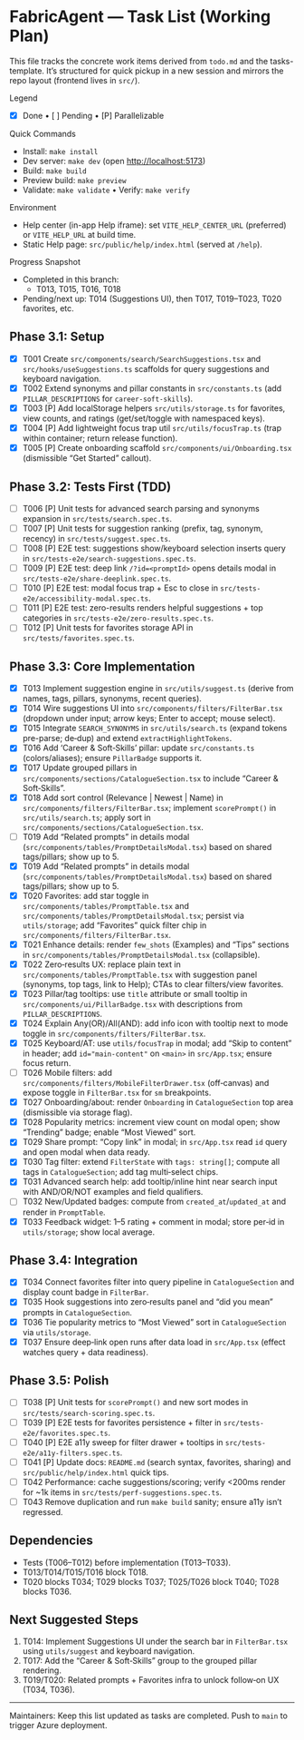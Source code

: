 # FabricAgent — Task List (Working Plan)

This file tracks the concrete work items derived from `todo.md` and the tasks-template. It’s structured for quick pickup in a new session and mirrors the repo layout (frontend lives in `src/`).

Legend

- [x] Done • [ ] Pending • [P] Parallelizable

Quick Commands

- Install: `make install`
- Dev server: `make dev` (open <http://localhost:5173>)
- Build: `make build`
- Preview build: `make preview`
- Validate: `make validate` • Verify: `make verify`

Environment

- Help center (in-app Help iframe): set `VITE_HELP_CENTER_URL` (preferred) or `VITE_HELP_URL` at build time.
- Static Help page: `src/public/help/index.html` (served at `/help`).

Progress Snapshot

- Completed in this branch:
  - T013, T015, T016, T018
- Pending/next up: T014 (Suggestions UI), then T017, T019–T023, T020 favorites, etc.

## Phase 3.1: Setup

- [x] T001 Create `src/components/search/SearchSuggestions.tsx` and `src/hooks/useSuggestions.ts` scaffolds for query suggestions and keyboard navigation.
- [x] T002 Extend synonyms and pillar constants in `src/constants.ts` (add `PILLAR_DESCRIPTIONS` for `career-soft-skills`).
- [x] T003 [P] Add localStorage helpers `src/utils/storage.ts` for favorites, view counts, and ratings (get/set/toggle with namespaced keys).
- [x] T004 [P] Add lightweight focus trap util `src/utils/focusTrap.ts` (trap within container; return release function).
- [x] T005 [P] Create onboarding scaffold `src/components/ui/Onboarding.tsx` (dismissible “Get Started” callout).

## Phase 3.2: Tests First (TDD)

- [ ] T006 [P] Unit tests for advanced search parsing and synonyms expansion in `src/tests/search.spec.ts`.
- [ ] T007 [P] Unit tests for suggestion ranking (prefix, tag, synonym, recency) in `src/tests/suggest.spec.ts`.
- [ ] T008 [P] E2E test: suggestions show/keyboard selection inserts query in `src/tests-e2e/search-suggestions.spec.ts`.
- [ ] T009 [P] E2E test: deep link `/?id=<promptId>` opens details modal in `src/tests-e2e/share-deeplink.spec.ts`.
- [ ] T010 [P] E2E test: modal focus trap + Esc to close in `src/tests-e2e/accessibility-modal.spec.ts`.
- [ ] T011 [P] E2E test: zero-results renders helpful suggestions + top categories in `src/tests-e2e/zero-results.spec.ts`.
- [ ] T012 [P] Unit tests for favorites storage API in `src/tests/favorites.spec.ts`.

## Phase 3.3: Core Implementation

- [x] T013 Implement suggestion engine in `src/utils/suggest.ts` (derive from names, tags, pillars, synonyms, recent queries).
- [x] T014 Wire suggestions UI into `src/components/filters/FilterBar.tsx` (dropdown under input; arrow keys; Enter to accept; mouse select).
- [x] T015 Integrate `SEARCH_SYNONYMS` in `src/utils/search.ts` (expand tokens pre-parse; de‑dup) and extend `extractHighlightTokens`.
- [x] T016 Add ‘Career & Soft‑Skills’ pillar: update `src/constants.ts` (colors/aliases); ensure `PillarBadge` supports it.
- [x] T017 Update grouped pillars in `src/components/sections/CatalogueSection.tsx` to include “Career & Soft‑Skills”.
- [x] T018 Add sort control (Relevance | Newest | Name) in `src/components/filters/FilterBar.tsx`; implement `scorePrompt()` in `src/utils/search.ts`; apply sort in `src/components/sections/CatalogueSection.tsx`.
- [ ] T019 Add “Related prompts” in details modal (`src/components/tables/PromptDetailsModal.tsx`) based on shared tags/pillars; show up to 5.
- [x] T019 Add “Related prompts” in details modal (`src/components/tables/PromptDetailsModal.tsx`) based on shared tags/pillars; show up to 5.
- [x] T020 Favorites: add star toggle in `src/components/tables/PromptTable.tsx` and `src/components/tables/PromptDetailsModal.tsx`; persist via `utils/storage`; add “Favorites” quick filter chip in `src/components/filters/FilterBar.tsx`.
- [x] T021 Enhance details: render `few_shots` (Examples) and “Tips” sections in `src/components/tables/PromptDetailsModal.tsx` (collapsible).
- [x] T022 Zero‑results UX: replace plain text in `src/components/tables/PromptTable.tsx` with suggestion panel (synonyms, top tags, link to Help); CTAs to clear filters/view favorites.
- [x] T023 Pillar/tag tooltips: use `title` attribute or small tooltip in `src/components/ui/PillarBadge.tsx` with descriptions from `PILLAR_DESCRIPTIONS`.
- [x] T024 Explain Any(OR)/All(AND): add info icon with tooltip next to mode toggle in `src/components/filters/FilterBar.tsx`.
- [x] T025 Keyboard/AT: use `utils/focusTrap` in modal; add “Skip to content” in header; add `id="main-content"` on `<main>` in `src/App.tsx`; ensure focus return.
- [ ] T026 Mobile filters: add `src/components/filters/MobileFilterDrawer.tsx` (off‑canvas) and expose toggle in `FilterBar.tsx` for `sm` breakpoints.
- [x] T027 Onboarding/about: render `Onboarding` in `CatalogueSection` top area (dismissible via storage flag).
- [x] T028 Popularity metrics: increment view count on modal open; show “Trending” badge; enable “Most Viewed” sort.
- [x] T029 Share prompt: “Copy link” in modal; in `src/App.tsx` read `id` query and open modal when data ready.
- [x] T030 Tag filter: extend `FilterState` with `tags: string[]`; compute all tags in `CatalogueSection`; add tag multi‑select chips.
- [x] T031 Advanced search help: add tooltip/inline hint near search input with AND/OR/NOT examples and field qualifiers.
- [ ] T032 New/Updated badges: compute from `created_at`/`updated_at` and render in `PromptTable`.
- [x] T033 Feedback widget: 1–5 rating + comment in modal; store per‑id in `utils/storage`; show local average.

## Phase 3.4: Integration

- [x] T034 Connect favorites filter into query pipeline in `CatalogueSection` and display count badge in `FilterBar`.
- [x] T035 Hook suggestions into zero‑results panel and “did you mean” prompts in `CatalogueSection`.
- [x] T036 Tie popularity metrics to “Most Viewed” sort in `CatalogueSection` via `utils/storage`.
- [x] T037 Ensure deep‑link open runs after data load in `src/App.tsx` (effect watches query + data readiness).

## Phase 3.5: Polish

- [ ] T038 [P] Unit tests for `scorePrompt()` and new sort modes in `src/tests/search-scoring.spec.ts`.
- [ ] T039 [P] E2E tests for favorites persistence + filter in `src/tests-e2e/favorites.spec.ts`.
- [ ] T040 [P] E2E a11y sweep for filter drawer + tooltips in `src/tests-e2e/a11y-filters.spec.ts`.
- [ ] T041 [P] Update docs: `README.md` (search syntax, favorites, sharing) and `src/public/help/index.html` quick tips.
- [ ] T042 Performance: cache suggestions/scoring; verify <200ms render for ~1k items in `src/tests/perf-suggestions.spec.ts`.
- [ ] T043 Remove duplication and run `make build` sanity; ensure a11y isn’t regressed.

## Dependencies

- Tests (T006–T012) before implementation (T013–T033).
- T013/T014/T015/T016 block T018.
- T020 blocks T034; T029 blocks T037; T025/T026 block T040; T028 blocks T036.

## Next Suggested Steps

1) T014: Implement Suggestions UI under the search bar in `FilterBar.tsx` using `utils/suggest` and keyboard navigation.
2) T017: Add the “Career & Soft‑Skills” group to the grouped pillar rendering.
3) T019/T020: Related prompts + Favorites infra to unlock follow‑on UX (T034, T036).

---
Maintainers: Keep this list updated as tasks are completed. Push to `main` to trigger Azure deployment.

